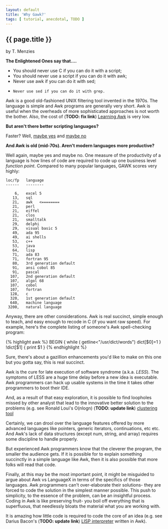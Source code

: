 ```yaml
---
layout: default
title: 'Why Gawk?'
tags: [ tutorial, anecdotal, TODO ]
---
```


## {{ page.title }}

by T. Menzies


**The Enlightened Ones say that....**

- You should never use C if you can do it with a script;
-  You should never use a script if you can do it with awk;
-   Never use awk if you can do it with sed;
-     Never use sed if you can do it with grep.

Awk is a good old-fashioned UNIX filtering tool invented in the 1970s.
The language is simple and Awk programs are generally very short.
Awk is useful when the overheads of more sophisticated approaches is
not worth the bother. Also, the cost of
(**TODO: fix link**) [Learning Awk](http://awk.info/?teachingawk)
is very low.

**But aren't there better scripting languages?**

Faster? Well,
[maybe yes](http://www.cs.columbia.edu/~sedwards/classes/2002/w4115/scripting.9up.pdf)
and
[maybe no](http://cm.bell-labs.com/cm/cs/who/bwk/interps/pap.html)

**And Awk is old (mid-70s). Aren't modern languages more productive?**

Well again, maybe yes and maybe no. One measure of the productivity of a
language is how lines of code are required to code up one business level
*function point*.
Compared to many popular languages, GAWK scores very highly:

    loc/fp   language
    ------   --------
    
        6,   excel 5
       13,   sql
       21,   awk   <========
       21,   perl
       21,   eiffel
       21,   clos
       21,   smalltalk
       29,   delphi
       29,   visual basic 5
       49,   ada 95
       49,   ai shells
       53,   c++
       53,   java
       64,   lisp
       71,   ada 83
       71,   fortran 95
       80,   3rd generation default
       91,   ansi cobol 85
       91,   pascal
      107,   2nd generation default
      107,   algol 68
      107,   cobol
      107,   fortran
      128,   c
      320,   1st generation default
      640,   machine language
     3200,   natural language

Anyway, there are other considerations. Awk is real succinct, simple
enough to teach, and easy enough to recode in C (if you want raw speed).
For example,  here's the complete listing of someone's Awk
spell-checking program:

{% highlight awk %}
BEGIN { while ( getline<"/usr/dict/words") dict[$0]=1 }
!dict[$1] { print $1 }
{% endhighlight %}

Sure, there's about a gazillion enhancements you'd like to make on this
one but you gotta say, this is real succinct.

Awk is the cure for late execution of software syndrome (a.k.a. *LESS*).
The symptoms of LESS are a huge time delay before a new idea is executable.
Awk programmers can hack up usable systems in the time it takes other
programmers to boot their IDE.

And, as a result of that  easy exploration, it is possible to find loopholes
missed by other analyst that lead to the innovative better solution to the
problems (e.g. see Ronald Loui's O(nlogn)
(**TODO: update link**) [clustering tool](http://awk.info/?awk100/006boris)

Certainly, we can drool over the language features offered by more advanced
languages like pointers, generic iterators, continuations, etc etc. And
Awk's lack of data structures (except num, string, and array) requires
some discipline to handle properly.

But experienced Awk programmers know that the cleverer the program, the
smaller the audience gets. If it is possible for to explain something
succinctly in a simple language like Awk, then it is also possible that
more folks will read that code.

Finally, at this may be the most important point, it might be misguided to
argue about Awk vs LanguageX in terms of the specifics of those languages.
Awk programmers can't over-elaborate their solutions- they are forced to
code the solution in the simplest manner possible. This push to simplicity,
to the essence of the problem, can be an insightful process.
Coding in Awk is like preserving fruit- you boil off everything that is
superfluous,  that needlessly bloats the material what you are working with.

It is amazing how little code is required to code the core of an idea
(e.g. see Darius Bacon's (**TODO: update link**) [LISP interpreter](http://awk.info/?dsl/awklisp)
 written in Awk).
